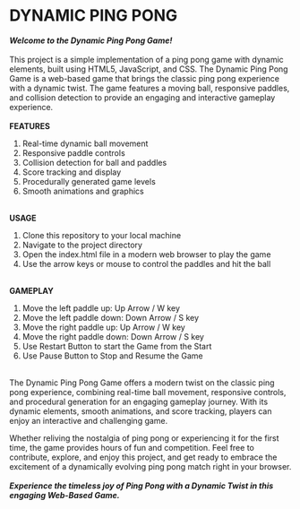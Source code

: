 # DYNAMIC PING PONG

***Welcome to the Dynamic Ping Pong Game!*** 
<br><br>
This project is a simple implementation of a ping pong game with dynamic elements, built using HTML5, JavaScript, and CSS.
The Dynamic Ping Pong Game is a web-based game that brings the classic ping pong experience with a dynamic twist. The game features a moving ball, responsive paddles, and collision detection to provide an engaging and interactive gameplay experience.
<br><br>
**FEATURES**
<br>
1. Real-time dynamic ball movement
2. Responsive paddle controls
3. Collision detection for ball and paddles
4. Score tracking and display
5. Procedurally generated game levels
6. Smooth animations and graphics
<br><br>

**USAGE**
<br>
1. Clone this repository to your local machine
2. Navigate to the project directory   
3. Open the index.html file in a modern web browser to play the game   
4. Use the arrow keys or mouse to control the paddles and hit the ball
<br><br>

**GAMEPLAY**
<br>
1. Move the left paddle up: Up Arrow / W key
2. Move the left paddle down: Down Arrow / S key
3. Move the right paddle up: Up Arrow / W key
4. Move the right paddle down: Down Arrow / S key
5. Use Restart Button to start the Game from the Start
6. Use Pause Button to Stop and Resume the Game
<br><br>

The Dynamic Ping Pong Game offers a modern twist on the classic ping pong experience, combining real-time ball movement, responsive controls, and procedural generation for an engaging gameplay journey. With its dynamic elements, smooth animations, and score tracking, players can enjoy an interactive and challenging game.

Whether reliving the nostalgia of ping pong or experiencing it for the first time, the game provides hours of fun and competition. Feel free to contribute, explore, and enjoy this project, and get ready to embrace the excitement of a dynamically evolving ping pong match right in your browser.
<br><br>
***Experience the timeless joy of Ping Pong with a Dynamic Twist in this engaging Web-Based Game.***
